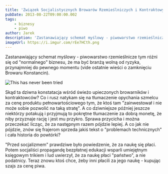 ```yaml
---
title: 'Związek Socjalistycznych Browarów Rzemieślniczych i Kontraktowych'
pubDate: 2013-08-22T09:00:00.002
tags:
    - biznesy
    - piwo
author: Jarek
description: 'Zastanawiający schemat myślowy - piwowarstwo rzemieślnicze tym różni się od "normalnego" biznesu, że ma być branżą wolną od ryzyka, przynajmniej do pewnego momentu (vide ostatnie wieści o zamknięciu Browaru Konstancin).'
imageUrl: https://i.imgur.com/rEe7HCth.png
---
```


Zastanawiający schemat myślowy - piwowarstwo rzemieślnicze tym różni się od "normalnego" biznesu, że ma być branżą wolną od ryzyka, przynajmniej do pewnego momentu (vide ostatnie wieści o zamknięciu Browaru Konstancin).

![This has never been tried](https://i.imgur.com/rEe7HCth.png)

Skąd ta dziwna konstatacja wśród świeżo upieczonych browarników i kontraktowców? Co i rusz natykam się na tłumaczenie opychania szmelcu za cenę produktu pełnowartościowego tym, że ktoś tam "zainwestował i nie może sobie pozwolić na taką stratę". A co dziwniejsze później jeszcze niektórzy potakują i przyjmują to pokrętne tłumaczenie za dobrą monetę, że niby przyznaje rację i jest mu przykro. Sprawa przycicha i można przeczekać licząc, że za następnym razem pójdzie lepiej. A co jak nie pójdzie, znów się frajerom sprzeda jakiś tekst o "problemach technicznych" i cała historia do powtórki?

"Przed socjalizmem" prawdziwe było powiedzenie, że za naukę się płaci. Potem socjaliści propagandę bezpłatnej edukacji wsparli umiejętnym księgowym trikiem i lud uwierzył, że za naukę płaci "państwo", a nie podatnicy. Teraz znowu ktoś chce, żeby inni płacili za jego naukę - kupując szajs za cenę piwa.
